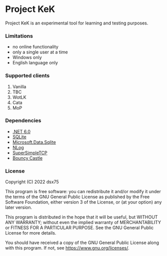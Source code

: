 # Project KeK

Project KeK is an experimental tool for learning and testing purposes.

### Limitations

- no online functionality
- only a single user at a time
- Windows only
- English language only

### Supported clients

1. Vanilla
2. TBC
3. WotLK
4. Cata
5. MoP

### Dependencies

* [.NET 6.0][1]
* [SQLite][2]
* [Microsoft.Data.Sqlite][3]
* [NLog][4]
* [SuperSimpleTCP][5]
* [Bouncy Castle][6]

### License

Copyright (C) 2022  dsx75

This program is free software: you can redistribute it and/or modify
it under the terms of the GNU General Public License as published by
the Free Software Foundation, either version 3 of the License, or
(at your option) any later version.

This program is distributed in the hope that it will be useful,
but WITHOUT ANY WARRANTY; without even the implied warranty of
MERCHANTABILITY or FITNESS FOR A PARTICULAR PURPOSE.  See the
GNU General Public License for more details.

You should have received a copy of the GNU General Public License
along with this program.  If not, see <https://www.gnu.org/licenses/>.


[1]: https://dotnet.microsoft.com/ "A free, cross-platform, open source developer platform"
[2]: https://www.sqlite.org/ "The best thing ever invented"
[3]: https://docs.microsoft.com/en-us/dotnet/standard/data/sqlite/ "A lightweight ADO.NET provider for SQLite"
[4]: https://nlog-project.org/ "A flexible and free logging platform"
[5]: https://github.com/bcgit/bc-csharp "The Bouncy Castle crypto package for C#"
[6]: https://github.com/jchristn/SuperSimpleTcp "Simple wrapper for TCP client and server in C# with SSL support"
